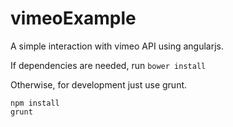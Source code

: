 # vimeoExample

A simple interaction with vimeo API using angularjs.

If dependencies are needed, run ``bower install``

Otherwise, for development just use grunt.

```
npm install
grunt
```
